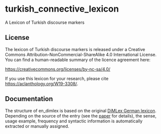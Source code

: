 # turkish_connective_lexicon
A Lexicon of Turkish discourse markers

## License

The lexicon of Turkish discourse markers is released under a Creative
Commons Attribution-NonCommercial-ShareAlike 4.0 International License.
You can find a human-readable summary of the licence agreement here:

https://creativecommons.org/licenses/by-nc-sa/4.0/

If you use this lexicon for your research, please cite https://aclanthology.org/W19-3308/.

## Documentation

The structure of en_dimlex is based on the original [DiMLex German lexicon](https://github.com/discourse-lab/dimlex/blob/master/DimLex-documentation.md). Depending on the source of the entry (see the [paper](http://aclweb.org/anthology/W18-5042) for details), the sense, usage example, frequency and syntactic information is automatically extracted or manually assigned.
